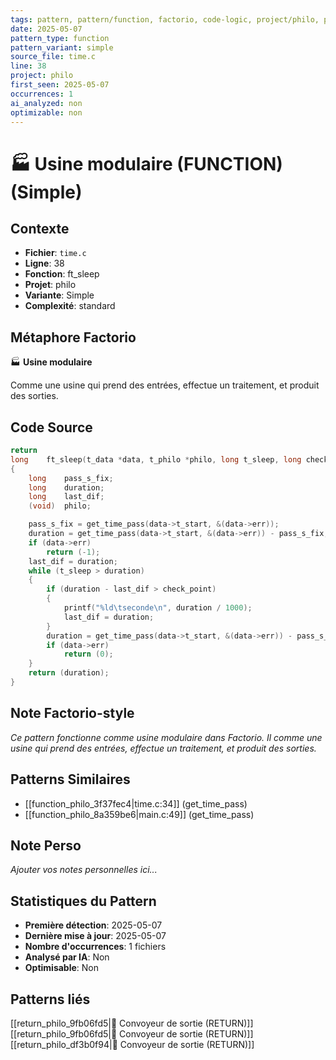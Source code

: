 ```yaml
---
tags: pattern, pattern/function, factorio, code-logic, project/philo, pattern/variant/simple
date: 2025-05-07
pattern_type: function
pattern_variant: simple
source_file: time.c
line: 38
project: philo
first_seen: 2025-05-07
occurrences: 1
ai_analyzed: non
optimizable: non
---
```


# 🏭 Usine modulaire (FUNCTION) (Simple)

## Contexte
- **Fichier**: `time.c`
- **Ligne**: 38
- **Fonction**: ft_sleep
- **Projet**: philo
- **Variante**: Simple
- **Complexité**: standard

## Métaphore Factorio
🏭 **Usine modulaire**

Comme une usine qui prend des entrées, effectue un traitement, et produit des sorties.

## Code Source
```c
return 
long	ft_sleep(t_data *data, t_philo *philo, long t_sleep, long check_point)
{
	long	pass_s_fix;
	long	duration;
	long	last_dif;
	(void)	philo;

	pass_s_fix = get_time_pass(data->t_start, &(data->err));
	duration = get_time_pass(data->t_start, &(data->err)) - pass_s_fix;
	if (data->err)
		return (-1);
	last_dif = duration;
	while (t_sleep > duration)
	{
		if (duration - last_dif > check_point)
		{
			printf("%ld\tseconde\n", duration / 1000);
			last_dif = duration;
		}
		duration = get_time_pass(data->t_start, &(data->err)) - pass_s_fix;
		if (data->err)
			return (0);
	}
	return (duration);
}
```

## Note Factorio-style
*Ce pattern fonctionne comme usine modulaire dans Factorio. Il comme une usine qui prend des entrées, effectue un traitement, et produit des sorties.*

## Patterns Similaires
- [[function_philo_3f37fec4|time.c:34]] (get_time_pass)
- [[function_philo_8a359be6|main.c:49]] (get_time_pass)

## Note Perso
*Ajouter vos notes personnelles ici...*

## Statistiques du Pattern
- **Première détection**: 2025-05-07
- **Dernière mise à jour**: 2025-05-07
- **Nombre d'occurrences**: 1 fichiers
- **Analysé par IA**: Non
- **Optimisable**: Non

## Patterns liés
[[return_philo_9fb06fd5|🚚 Convoyeur de sortie (RETURN)]]
[[return_philo_9fb06fd5|🚚 Convoyeur de sortie (RETURN)]]
[[return_philo_df3b0f94|🚚 Convoyeur de sortie (RETURN)]]
